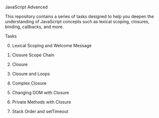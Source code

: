 JavaScript Advanced

This repository contains a series of tasks designed to help you deepen the understanding of JavaScript concepts such as lexical scoping, closures, binding, callbacks, and more. 

Tasks

0. Lexical Scoping and Welcome Message

1. Closure Scope Chain

2. Closure

3. Closure and Loops

4. Complex Closure

5. Changing DOM with Closure

6. Private Methods with Closure

7. Stack Order and setTimeout
